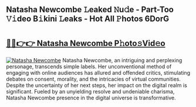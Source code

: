 ## Natasha Newcombe 𝙻eaked 𝙽u𝚍e - Part-Too 𝚅𝚒deo B𝚒kini 𝙻eaks - Hot All 𝙿hotos 6DorG

# <h2><a href="http://ld2zmof.urlbe.top/?page=Natasha+Newcombe">🔗🔗👉👉 Natasha Newcombe P𝚑oto𝚜Vid𝚎o</a></h2>

[![Natasha Newcombe](https://i.imgur.com/eBuTRDB.gif)](http://ld2zmof.urlbe.top/?page=Natasha+Newcombe)
Natasha Newcombe, an intriguing and perplexing personage, transcends simple labels. Her unconventional method of engaging with online audiences has allured and offended critics, stimulating debates on consent, morality, and the intricacies of virtual communities. Despite the uncertainty of her next steps, her impact on the digital realm is significant. Fueled by an unyielding resolve and undeniable charisma, Natasha Newcombe presence in the digital universe is transformative.

